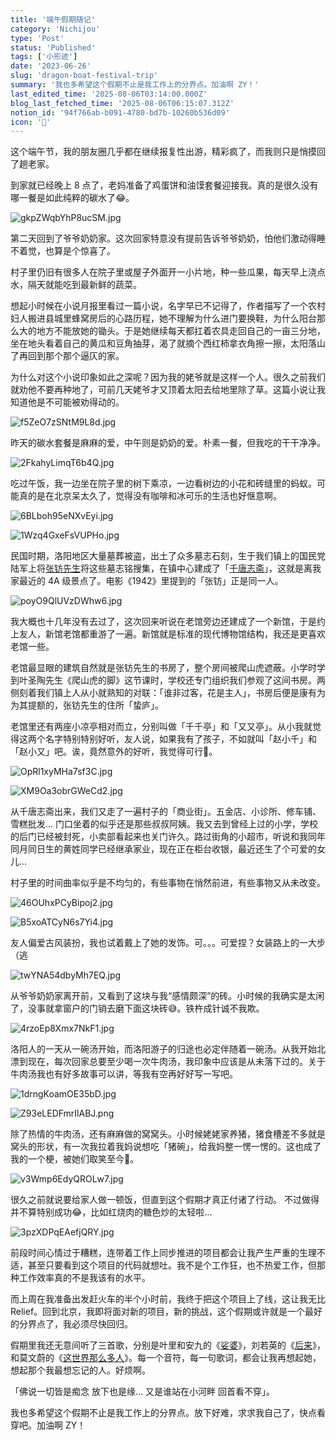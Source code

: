 ```yaml
---
title: '端午假期随记'
category: 'Nichijou'
type: 'Post'
status: 'Published'
tags: ['小形迹']
date: '2023-06-26'
slug: 'dragon-boat-festival-trip'
summary: '我也多希望这个假期不止是我工作上的分界点。加油啊 ZY！'
last_edited_time: '2025-08-06T03:14:00.000Z'
blog_last_fetched_time: '2025-08-06T06:15:07.312Z'
notion_id: '94f766ab-b091-4780-bd7b-10260b536d09'
icon: '🐲'
---
```


这个端午节，我的朋友圈几乎都在继续报复性出游，精彩疯了，而我则只是悄摸回了趟老家。

到家就已经晚上 8 点了，老妈准备了鸡蛋饼和油馍套餐迎接我。真的是很久没有哪一餐是如此纯粹的碳水了😂。

![gkpZWqbYhP8ucSM.jpg](https://cdn.sa.net/2024/03/16/gkpZWqbYhP8ucSM.jpg)

第二天回到了爷爷奶奶家。这次回家特意没有提前告诉爷爷奶奶，怕他们激动得睡不着觉，也算是个惊喜了。

村子里仍旧有很多人在院子里或屋子外面开一小片地，种一些瓜果，每天早上浇点水，隔天就能吃到最新鲜的蔬菜。

想起小时候在小说月报里看过一篇小说，名字早已不记得了，作者描写了一个农村妇人搬进县城里蜂窝房后的心路历程，她不理解为什么进门要换鞋，为什么阳台那么大的地方不能放她的锄头。于是她继续每天都扛着农具走回自己的一亩三分地，坐在地头看着自己的黄瓜和豆角抽芽，渴了就摘个西红柿拿衣角擦一擦，太阳落山了再回到那个那个逼仄的家。

为什么对这个小说印象如此之深呢？因为我的姥爷就是这样一个人。很久之前我们就劝他不要再种地了，可前几天姥爷才又顶着太阳去给地里除了草。这篇小说让我知道他是不可能被劝得动的。

![f5ZeO7zSNtM9L8d.jpg](https://cdn.sa.net/2024/03/16/f5ZeO7zSNtM9L8d.jpg)

昨天的碳水套餐是麻麻的爱，中午则是奶奶的爱。朴素一餐，但我吃的干干净净。

![2FkahyLimqT6b4Q.jpg](https://cdn.sa.net/2024/03/16/2FkahyLimqT6b4Q.jpg)

吃过午饭，我一边坐在院子里的树下乘凉，一边看树边的小花和砖缝里的蚂蚁。可能真的是在北京呆太久了，觉得没有咖啡和冰可乐的生活也好惬意啊。

![6BLboh95eNXvEyi.jpg](https://cdn.sa.net/2024/03/16/6BLboh95eNXvEyi.jpg)

![1Wzq4GxeFsVUPHo.jpg](https://cdn.sa.net/2024/03/16/1Wzq4GxeFsVUPHo.jpg)

民国时期，洛阳地区大量墓葬被盗，出土了众多墓志石刻，生于我们镇上的国民党陆军上将[张钫先生](https://zh.wikipedia.org/wiki/%E5%BC%B5%E9%88%81)将这些墓志铭搜集，在镇中心建成了「[千唐志斋](https://baike.baidu.com/item/%E5%8D%83%E5%94%90%E5%BF%97%E6%96%8B%E7%9F%B3%E5%88%BB/6197826)」，这就是离我家最近的 4A 级景点了。电影《1942》里提到的「张钫」正是同一人。

![poyO9QlUVzDWhw6.jpg](https://cdn.sa.net/2024/03/16/poyO9QlUVzDWhw6.jpg)

我大概也十几年没有去过了，这次回来听说在老馆旁边还建成了一个新馆，于是约上友人，新馆老馆都重游了一遍。新馆就是标准的现代博物馆结构，我还是更喜欢老馆一些。

老馆最显眼的建筑自然就是张钫先生的书房了，整个房间被爬山虎遮蔽。小学时学到叶圣陶先生《爬山虎的脚》这节课时，学校还专门组织我们参观了这间书房。两侧刻着我们镇上人从小就熟知的对联：「谁非过客，花是主人」，书房后便是康有为为其提额的，张钫先生的住所「蛰庐」。

老馆里还有两座小凉亭相对而立，分别叫做「千千亭」和「又又亭」。从小我就觉得这两个名字特别特别好听，友人说，如果我有了孩子，不如就叫「赵小千」和「赵小又」吧。诶，竟然意外的好听，我觉得可行🤣。

![OpRl1xyMHa7sf3C.jpg](https://cdn.sa.net/2024/03/16/OpRl1xyMHa7sf3C.jpg)

![XM9Oa3obrGWeCd2.jpg](https://cdn.sa.net/2024/03/16/XM9Oa3obrGWeCd2.jpg)

从千唐志斋出来，我们又走了一遍村子的「商业街」。五金店、小诊所、修车铺、雪糕批发… 门口坐着的似乎还是那些叔叔阿姨。我又去到曾经上过的小学，学校的后门已经被封死，小卖部看起来也关门许久。路过街角的小超市，听说和我同年同月同日生的黄姓同学已经继承家业，现在正在柜台收银，最近还生了个可爱的女儿…

村子里的时间曲率似乎是不均匀的，有些事物在悄然前进，有些事物又从未改变。

![46OUhxPCyBipoj2.jpg](https://cdn.sa.net/2024/03/16/46OUhxPCyBipoj2.jpg)

![B5xoATCyN6s7Yi4.jpg](https://cdn.sa.net/2024/03/16/B5xoATCyN6s7Yi4.jpg)

友人偏爱古风装扮，我也试着戴上了她的发饰。可。。。可爱捏？女装路上的一大步（逃

![twYNA54dbyMh7EQ.jpg](https://cdn.sa.net/2024/03/16/twYNA54dbyMh7EQ.jpg)

从爷爷奶奶家离开前，又看到了这块与我“感情颇深”的砖。小时候的我确实是太闲了，没事就拿窗户的门销去磨下面这块砖😅。铁杵成针诚不我欺。

![4rzoEp8Xmx7NkF1.jpg](https://cdn.sa.net/2024/03/16/4rzoEp8Xmx7NkF1.jpg)

洛阳人的一天从一碗汤开始，而洛阳游子的归途也必定伴随着一碗汤。从我开始北漂到现在，每次回家总要至少喝一次牛肉汤，我印象中应该是从未落下过的。关于牛肉汤我也有好多故事可以讲，等我有空再好好写一写吧。

![1drngKoamOE35bD.jpg](https://cdn.sa.net/2024/03/16/1drngKoamOE35bD.jpg)

![Z93eLEDFmrIlABJ.png](https://cdn.sa.net/2024/03/16/Z93eLEDFmrIlABJ.png)

除了热情的牛肉汤，还有麻麻做的窝窝头。小时候姥姥家养猪，猪食槽差不多就是窝头的形状，有一次我拉着我妈说想吃「猪碗」，给我妈整一愣一愣的。这也成了我的一个梗，被她们取笑至今🤣。

![v3Wmp6EdyQROLw7.jpg](https://cdn.sa.net/2024/03/16/v3Wmp6EdyQROLw7.jpg)

很久之前就说要给家人做一顿饭，但直到这个假期才真正付诸了行动。 不过做得并不算特别成功😂，比如红烧肉的糖色炒的太轻啦…

![3pzXDPqEAefjQRY.jpg](https://cdn.sa.net/2024/03/16/3pzXDPqEAefjQRY.jpg)

前段时间心情过于糟糕，连带着工作上同步推进的项目都会让我产生严重的生理不适，甚至只要看到这个项目的代码就想吐。我不是个工作狂，也不热爱工作，但那种工作效率真的不是我该有的水平。

而上周在我准备出发赶火车的半个小时前，我终于把这个项目上了线，这让我无比 Relief。回到北京，我即将面对新的项目，新的挑战，这个假期或许就是一个最好的分界点了，我必须尽快回归。

假期里我还无意间听了三首歌，分别是叶里和安九的《[娑婆](https://music.163.com/song?id=1321747745&userid=45403592)》，刘若英的《[后来](https://music.163.com/song?id=254574&userid=45403592)》，和莫文蔚的《[这世界那么多人](https://music.163.com/song?id=1842025914&userid=45403592)》。每一个音符，每一句歌词，都会让我再想起她，想起那个我最想忘记的人。好烦啊。

「佛说一切皆是痴念 放下也是缘… 又是谁站在小河畔 回首看不穿」。

我也多希望这个假期不止是我工作上的分界点。放下好难，求求我自己了，快点看穿吧。加油啊 ZY！

